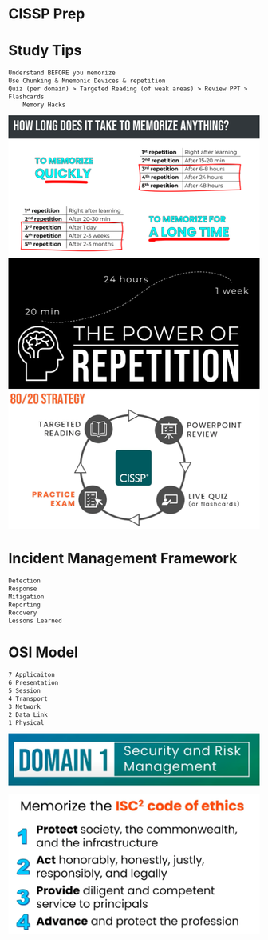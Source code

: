 # CISSP Prep

# Study Tips
    Understand BEFORE you memorize
    Use Chunking & Mnemonic Devices & repetition
    Quiz (per domain) > Targeted Reading (of weak areas) > Review PPT > Flashcards
        Memory Hacks
![time-to-memorize](image-4.png)
![Repetition](image-5.png)
![CISSP-study-stratt](image-6.png)



# Incident Management Framework
    Detection
    Response
    Mitigation
    Reporting
    Recovery
    Lessons Learned

# OSI Model
    7 Applicaiton
    6 Presentation
    5 Session
    4 Transport
    3 Network
    2 Data Link
    1 Physical


![domain 1](image-7.png)

![isc2-code-of-ethics](image-3.png)

